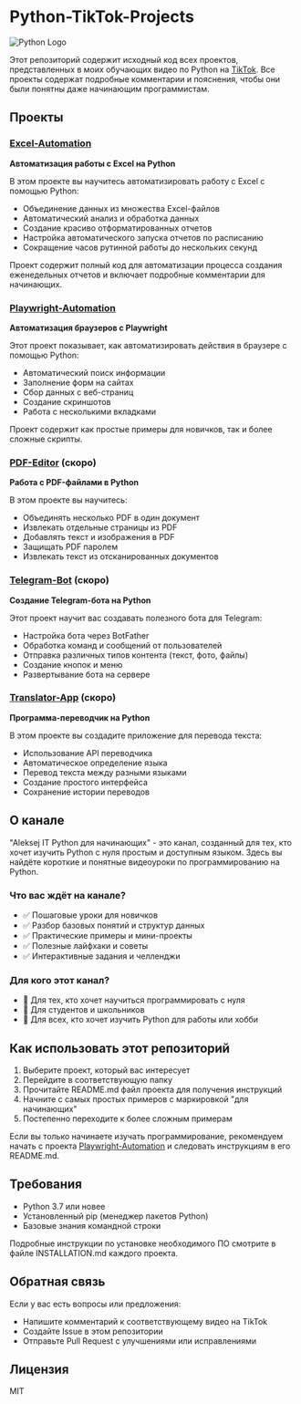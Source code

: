 # Python-TikTok-Projects

![Python Logo](https://www.python.org/static/community_logos/python-logo-master-v3-TM.png)

Этот репозиторий содержит исходный код всех проектов, представленных в моих обучающих видео по Python на [TikTok](https://www.tiktok.com/@aleksej_gir). Все проекты содержат подробные комментарии и пояснения, чтобы они были понятны даже начинающим программистам.

## Проекты

### [Excel-Automation](./Excel-Automation)
**Автоматизация работы с Excel на Python**

В этом проекте вы научитесь автоматизировать работу с Excel с помощью Python:
- Объединение данных из множества Excel-файлов
- Автоматический анализ и обработка данных
- Создание красиво отформатированных отчетов
- Настройка автоматического запуска отчетов по расписанию
- Сокращение часов рутинной работы до нескольких секунд

Проект содержит полный код для автоматизации процесса создания еженедельных отчетов и включает подробные комментарии для начинающих.


### [Playwright-Automation](./Playwright-Automation)
**Автоматизация браузеров с Playwright**

Этот проект показывает, как автоматизировать действия в браузере с помощью Python:
- Автоматический поиск информации
- Заполнение форм на сайтах
- Сбор данных с веб-страниц
- Создание скриншотов
- Работа с несколькими вкладками

Проект содержит как простые примеры для новичков, так и более сложные скрипты.

### [PDF-Editor](./PDF-Editor) (скоро)
**Работа с PDF-файлами в Python**

В этом проекте вы научитесь:
- Объединять несколько PDF в один документ
- Извлекать отдельные страницы из PDF
- Добавлять текст и изображения в PDF
- Защищать PDF паролем
- Извлекать текст из отсканированных документов

### [Telegram-Bot](./Telegram-Bot) (скоро)
**Создание Telegram-бота на Python**

Этот проект научит вас создавать полезного бота для Telegram:
- Настройка бота через BotFather
- Обработка команд и сообщений от пользователей
- Отправка различных типов контента (текст, фото, файлы)
- Создание кнопок и меню
- Развертывание бота на сервере

### [Translator-App](./Translator-App) (скоро)
**Программа-переводчик на Python**

В этом проекте вы создадите приложение для перевода текста:
- Использование API переводчика
- Автоматическое определение языка
- Перевод текста между разными языками
- Создание простого интерфейса
- Сохранение истории переводов

## О канале

"Aleksej IT Python для начинающих" - это канал, созданный для тех, кто хочет изучить Python с нуля простым и доступным языком. Здесь вы найдёте короткие и понятные видеоуроки по программированию на Python.

### Что вас ждёт на канале?

- ✅ Пошаговые уроки для новичков
- ✅ Разбор базовых понятий и структур данных
- ✅ Практические примеры и мини-проекты
- ✅ Полезные лайфхаки и советы
- ✅ Интерактивные задания и челленджи

### Для кого этот канал?

- 🔹 Для тех, кто хочет научиться программировать с нуля
- 🔹 Для студентов и школьников
- 🔹 Для всех, кто хочет изучить Python для работы или хобби

## Как использовать этот репозиторий

1. Выберите проект, который вас интересует
2. Перейдите в соответствующую папку
3. Прочитайте README.md файл проекта для получения инструкций
4. Начните с самых простых примеров с маркировкой "для начинающих"
5. Постепенно переходите к более сложным примерам

Если вы только начинаете изучать программирование, рекомендуем начать с проекта [Playwright-Automation](./Playwright-Automation) и следовать инструкциям в его README.md.

## Требования

- Python 3.7 или новее
- Установленный pip (менеджер пакетов Python)
- Базовые знания командной строки

Подробные инструкции по установке необходимого ПО смотрите в файле INSTALLATION.md каждого проекта.

## Обратная связь

Если у вас есть вопросы или предложения:
- Напишите комментарий к соответствующему видео на TikTok
- Создайте Issue в этом репозитории
- Отправьте Pull Request с улучшениями или исправлениями

## Лицензия

MIT